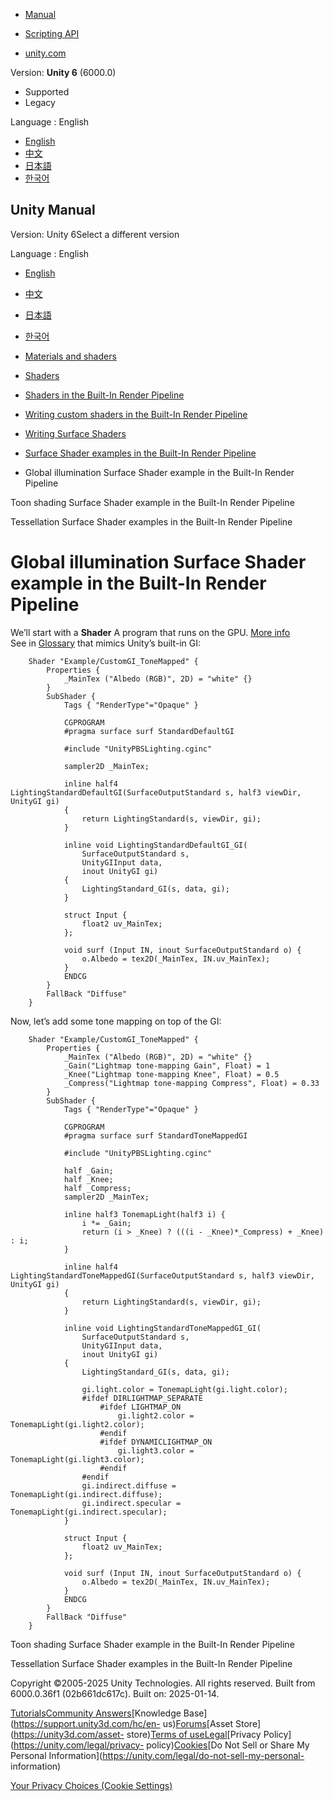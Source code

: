 [](https://docs.unity3d.com)

  * [Manual](../Manual/index.html)
  * [Scripting API](../ScriptReference/index.html)

  * [unity.com](https://unity.com/)

Version: **Unity 6** (6000.0)

  * Supported
  * Legacy

Language : English

  * [English](/Manual/SL-SurfaceShaderExamples-GlobalIllumination.html)
  * [中文](/cn/current/Manual/SL-SurfaceShaderExamples-GlobalIllumination.html)
  * [日本語](/ja/current/Manual/SL-SurfaceShaderExamples-GlobalIllumination.html)
  * [한국어](/kr/current/Manual/SL-SurfaceShaderExamples-GlobalIllumination.html)

[](https://docs.unity3d.com)

## Unity Manual

Version: Unity 6Select a different version

Language : English

  * [English](/Manual/SL-SurfaceShaderExamples-GlobalIllumination.html)
  * [中文](/cn/current/Manual/SL-SurfaceShaderExamples-GlobalIllumination.html)
  * [日本語](/ja/current/Manual/SL-SurfaceShaderExamples-GlobalIllumination.html)
  * [한국어](/kr/current/Manual/SL-SurfaceShaderExamples-GlobalIllumination.html)

  * [Materials and shaders](materials-and-shaders.html)
  * [Shaders](Shaders.html)
  * [Shaders in the Built-In Render Pipeline](shader-built-in-birp-landing.html)
  * [Writing custom shaders in the Built-In Render Pipeline](writing-shaders-birp.html)
  * [Writing Surface Shaders](writing-surface-shaders.html)
  * [Surface Shader examples in the Built-In Render Pipeline](SL-SurfaceShaderExamples.html)
  * Global illumination Surface Shader example in the Built-In Render Pipeline

[](SL-SurfaceShaderExamples-ToonRamp.html)

Toon shading Surface Shader example in the Built-In Render Pipeline

[](SL-SurfaceShaderTessellation.html)

Tessellation Surface Shader examples in the Built-In Render Pipeline

# Global illumination Surface Shader example in the Built-In Render Pipeline

We’ll start with a **Shader** A program that runs on the GPU. [More
info](Shaders.html)  
See in [Glossary](Glossary.html#Shader) that mimics Unity’s built-in GI:

    
    
        Shader "Example/CustomGI_ToneMapped" {
            Properties {
                _MainTex ("Albedo (RGB)", 2D) = "white" {}
            }
            SubShader {
                Tags { "RenderType"="Opaque" }
                
                CGPROGRAM
                #pragma surface surf StandardDefaultGI
        
                #include "UnityPBSLighting.cginc"
        
                sampler2D _MainTex;
        
                inline half4 LightingStandardDefaultGI(SurfaceOutputStandard s, half3 viewDir, UnityGI gi)
                {
                    return LightingStandard(s, viewDir, gi);
                }
        
                inline void LightingStandardDefaultGI_GI(
                    SurfaceOutputStandard s,
                    UnityGIInput data,
                    inout UnityGI gi)
                {
                    LightingStandard_GI(s, data, gi);
                }
        
                struct Input {
                    float2 uv_MainTex;
                };
        
                void surf (Input IN, inout SurfaceOutputStandard o) {
                    o.Albedo = tex2D(_MainTex, IN.uv_MainTex);
                }
                ENDCG
            }
            FallBack "Diffuse"
        }
    

Now, let’s add some tone mapping on top of the GI:

    
    
        Shader "Example/CustomGI_ToneMapped" {
            Properties {
                _MainTex ("Albedo (RGB)", 2D) = "white" {}
                _Gain("Lightmap tone-mapping Gain", Float) = 1
                _Knee("Lightmap tone-mapping Knee", Float) = 0.5
                _Compress("Lightmap tone-mapping Compress", Float) = 0.33
            }
            SubShader {
                Tags { "RenderType"="Opaque" }
                
                CGPROGRAM
                #pragma surface surf StandardToneMappedGI
        
                #include "UnityPBSLighting.cginc"
        
                half _Gain;
                half _Knee;
                half _Compress;
                sampler2D _MainTex;
        
                inline half3 TonemapLight(half3 i) {
                    i *= _Gain;
                    return (i > _Knee) ? (((i - _Knee)*_Compress) + _Knee) : i;
                }
        
                inline half4 LightingStandardToneMappedGI(SurfaceOutputStandard s, half3 viewDir, UnityGI gi)
                {
                    return LightingStandard(s, viewDir, gi);
                }
        
                inline void LightingStandardToneMappedGI_GI(
                    SurfaceOutputStandard s,
                    UnityGIInput data,
                    inout UnityGI gi)
                {
                    LightingStandard_GI(s, data, gi);
        
                    gi.light.color = TonemapLight(gi.light.color);
                    #ifdef DIRLIGHTMAP_SEPARATE
                        #ifdef LIGHTMAP_ON
                            gi.light2.color = TonemapLight(gi.light2.color);
                        #endif
                        #ifdef DYNAMICLIGHTMAP_ON
                            gi.light3.color = TonemapLight(gi.light3.color);
                        #endif
                    #endif
                    gi.indirect.diffuse = TonemapLight(gi.indirect.diffuse);
                    gi.indirect.specular = TonemapLight(gi.indirect.specular);
                }
        
                struct Input {
                    float2 uv_MainTex;
                };
        
                void surf (Input IN, inout SurfaceOutputStandard o) {
                    o.Albedo = tex2D(_MainTex, IN.uv_MainTex);
                }
                ENDCG
            }
            FallBack "Diffuse"
        }
    

[](SL-SurfaceShaderExamples-ToonRamp.html)

Toon shading Surface Shader example in the Built-In Render Pipeline

[](SL-SurfaceShaderTessellation.html)

Tessellation Surface Shader examples in the Built-In Render Pipeline

Copyright ©2005-2025 Unity Technologies. All rights reserved. Built from
6000.0.36f1 (02b661dc617c). Built on: 2025-01-14.

[Tutorials](https://learn.unity.com/)[Community
Answers](https://answers.unity3d.com)[Knowledge
Base](https://support.unity3d.com/hc/en-
us)[Forums](https://forum.unity3d.com)[Asset Store](https://unity3d.com/asset-
store)[Terms of
use](https://docs.unity3d.com/Manual/TermsOfUse.html)[Legal](https://unity.com/legal)[Privacy
Policy](https://unity.com/legal/privacy-
policy)[Cookies](https://unity.com/legal/cookie-policy)[Do Not Sell or Share
My Personal Information](https://unity.com/legal/do-not-sell-my-personal-
information)

[Your Privacy Choices (Cookie Settings)](javascript:void\(0\);)

